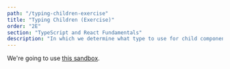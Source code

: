 ```yaml
---
path: "/typing-children-exercise"
title: "Typing Children (Exercise)"
order: "2E"
section: "TypeScript and React Fundamentals"
description: "In which we determine what type to use for child components in React."
---
```


We're going to use [this sandbox](https://codesandbox.io/s/typescript-children-3vu37?file=/src/App.tsx).
